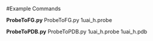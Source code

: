 #Example Commands

**ProbeToFG.py**
    ProbeToFG.py 1uai_h.probe

**ProbeToPDB.py**
    ProbeToPDB.py 1uai_h.probe 1uai_h.pdb


